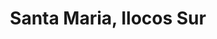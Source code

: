 ---
title: Santa Maria, Ilocos Sur
url: /santa-maria-ilocos-sur/
latitude: 17.368
longitude: 120.481
---